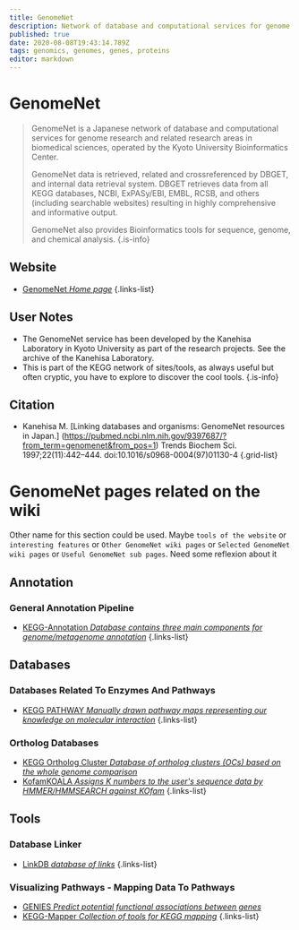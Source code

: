 ```yaml
---
title: GenomeNet
description: Network of database and computational services for genome research and related research areas in biomedical sciences, operated by the Kyoto University Bioinformatics Center
published: true
date: 2020-08-08T19:43:14.789Z
tags: genomics, genomes, genes, proteins
editor: markdown
---
```


# GenomeNet

> GenomeNet is a Japanese network of database and computational services for genome research and related research areas in biomedical sciences, operated by the Kyoto University Bioinformatics Center.
>
>GenomeNet data is retrieved, related and crossreferenced by DBGET, and internal data retrieval system. DBGET retrieves data from all KEGG databases, NCBI, ExPASy/EBI, EMBL, RCSB, and others (including searchable websites) resulting in highly comprehensive and informative output.
>
> GenomeNet also provides Bioinformatics tools for sequence, genome, and chemical analysis.
{.is-info}

## Website

- [GenomeNet *Home page*](https://www.genome.jp/)
{.links-list}

## User Notes
- The GenomeNet service has been developed by the Kanehisa Laboratory in Kyoto University as part of the research projects. See the archive of the Kanehisa Laboratory. 
- This is part of the KEGG network of sites/tools, as always useful but often cryptic, you have to explore to discover the cool tools.
{.is-info}

## Citation

- Kanehisa M. [Linking databases and organisms: GenomeNet resources in Japan.] (https://pubmed.ncbi.nlm.nih.gov/9397687/?from_term=genomenet&from_pos=1) Trends Biochem Sci. 1997;22(11):442–444. doi:10.1016/s0968-0004(97)01130-4
{.grid-list}

# GenomeNet pages related on the wiki

Other name for this section could be used. Maybe `tools of the website` or `interesting features` or `Other GenomeNet wiki pages` or `Selected GenomeNet wiki pages` or `Useful GenomeNet sub pages`. Need some reflexion about it

## Annotation

### General Annotation Pipeline

- [KEGG-Annotation *Database contains three main components for genome/metagenome annotation*](https://vdclab-wiki.herokuapp.com/en/annotation/general_annotation/KEGG-Annotation)
{.links-list}

## Databases

### Databases Related To Enzymes And Pathways

- [KEGG PATHWAY *Manually drawn pathway maps representing our knowledge on molecular interaction*](https://vdclab-wiki.herokuapp.com/en/databases/enzyme-pathway/KEGG-PATHWAY)
{.links-list}

### Ortholog Databases

- [KEGG Ortholog Cluster *Database of ortholog clusters (OCs) based on the whole genome comparison*](https://vdclab-wiki.herokuapp.com/en/databases/ortholog/KEGG-OC)
- [KofamKOALA *Assigns K numbers to the user's sequence data by HMMER/HMMSEARCH against KOfam*](https://vdclab-wiki.herokuapp.com/en/databases/ortholog/KofamKOALA)
{.links-list}

## Tools

### Database Linker

- [LinkDB *database of links*](https://vdclab-wiki.herokuapp.com/en/tools/database-linker/LinkDB)
{.links-list}

### Visualizing Pathways - Mapping Data To Pathways

- [GENIES *Predict potential functional associations between genes*](https://vdclab-wiki.herokuapp.com/en/tools/pathways/GENIES)
- [KEGG-Mapper *Collection of tools for KEGG mapping*](https://vdclab-wiki.herokuapp.com/en/tools/pathways/KEGG-Mapper)
{.links-list}
